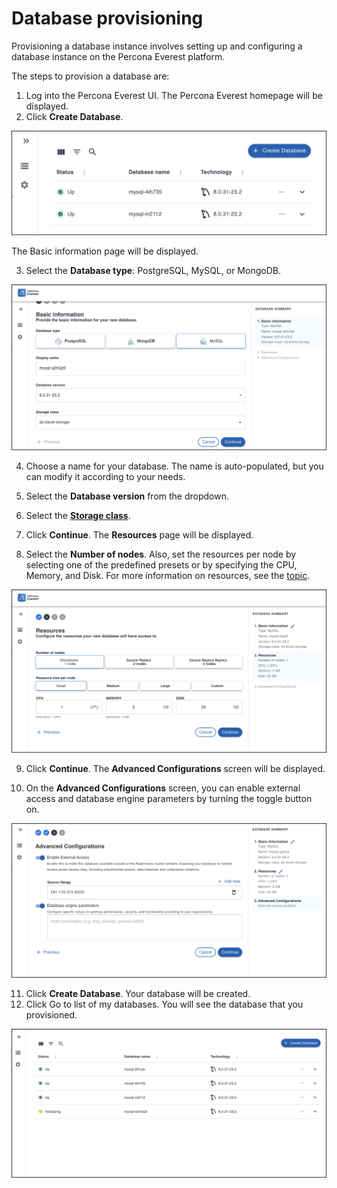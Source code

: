 # Database provisioning

Provisioning a database instance involves setting up and configuring a database instance on the Percona Everest platform. 

The steps to provision a database are:

1. Log into the Percona Everest UI. The Percona Everest homepage will be displayed.
2. Click **Create Database**.

![!image](images/everest_db_provision.png)

The Basic information page will be displayed.

3. Select the **Database type**: PostgreSQL, MySQL, or MongoDB.

![!image](images/everest_choose_db_type.png)

4. Choose a name for your database. The name is auto-populated, but you can modify it according to your needs.

5. Select the **Database version** from the dropdown.

6. Select the **[Storage class]()**.

7. Click **Continue**. The **Resources** page will be displayed.

8. Select the **Number of nodes**. Also, set the resources per node by selecting one of the predefined presets or by specifying the CPU, Memory, and Disk. For more information on resources, see the [topic]().

![!image](images/everest_db_scaling.png)

9. Click **Continue**. The **Advanced Configurations** screen will be displayed.

10. On the **Advanced Configurations** screen, you can enable external access and database engine parameters by turning the toggle button on.

![!image](images/enable_advanced_config.png)

11. Click **Create Database**. Your database will be created.
12. Click Go to list of my databases. You will see the database that you provisioned.

![!image](images/everest_provisioned_db.png)